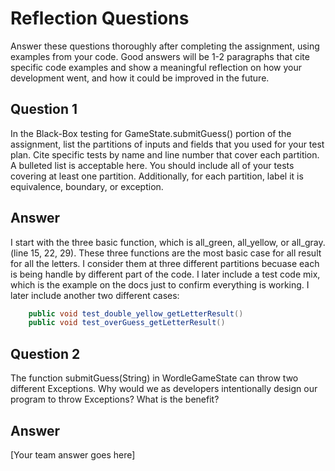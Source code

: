 # Reflection Questions

Answer these questions thoroughly after completing the assignment, using examples from your code. Good answers will be 1-2 paragraphs that cite specific code examples and show a meaningful reflection on how your development went, and how it could be improved in the future.

## Question 1

 In the Black-Box testing for GameState.submitGuess() portion of the assignment, list the partitions of inputs and fields that you used for your test plan. Cite specific tests by name and line number that cover each partition. A bulleted list is acceptable here. You should include all of your tests covering at least one partition. Additionally, for each partition, label it is equivalence, boundary, or exception.

## Answer

I start with the three basic function, which is all_green, all_yellow, or all_gray. (line 15, 22, 29). These three functions are the most basic case for all result for all the letters. I consider them at three different partitions becuase each is being handle by different part of the code. I later include a test code mix, which is the example on the docs just to confirm everything is working. I later include another two different cases:
```java
    public void test_double_yellow_getLetterResult()
    public void test_overGuess_getLetterResult()
```


## Question 2

The function submitGuess(String) in WordleGameState can throw two different Exceptions. Why would we as developers intentionally design our program to throw Exceptions? What is the benefit?

## Answer

[Your team answer goes here]

